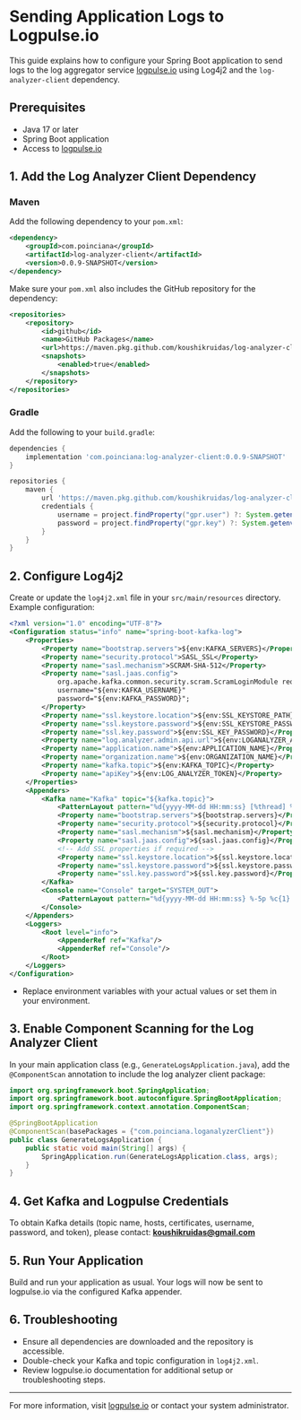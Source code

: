 # Sending Application Logs to Logpulse.io

This guide explains how to configure your Spring Boot application to send logs to the log aggregator service [logpulse.io](https://logpulse.io) using Log4j2 and the `log-analyzer-client` dependency.

## Prerequisites
- Java 17 or later
- Spring Boot application
- Access to [logpulse.io](https://logpulse.io)

## 1. Add the Log Analyzer Client Dependency

### Maven
Add the following dependency to your `pom.xml`:

```xml
<dependency>
    <groupId>com.poinciana</groupId>
    <artifactId>log-analyzer-client</artifactId>
    <version>0.0.9-SNAPSHOT</version>
</dependency>
```

Make sure your `pom.xml` also includes the GitHub repository for the dependency:

```xml
<repositories>
    <repository>
        <id>github</id>
        <name>GitHub Packages</name>
        <url>https://maven.pkg.github.com/koushikruidas/log-analyzer-client</url>
        <snapshots>
            <enabled>true</enabled>
        </snapshots>
    </repository>
</repositories>
```

### Gradle
Add the following to your `build.gradle`:

```groovy
dependencies {
    implementation 'com.poinciana:log-analyzer-client:0.0.9-SNAPSHOT'
}

repositories {
    maven {
        url 'https://maven.pkg.github.com/koushikruidas/log-analyzer-client'
        credentials {
            username = project.findProperty("gpr.user") ?: System.getenv("USERNAME")
            password = project.findProperty("gpr.key") ?: System.getenv("TOKEN")
        }
    }
}
```

## 2. Configure Log4j2

Create or update the `log4j2.xml` file in your `src/main/resources` directory. Example configuration:

```xml
<?xml version="1.0" encoding="UTF-8"?>
<Configuration status="info" name="spring-boot-kafka-log">
    <Properties>
        <Property name="bootstrap.servers">${env:KAFKA_SERVERS}</Property>
        <Property name="security.protocol">SASL_SSL</Property>
        <Property name="sasl.mechanism">SCRAM-SHA-512</Property>
        <Property name="sasl.jaas.config">
            org.apache.kafka.common.security.scram.ScramLoginModule required
            username="${env:KAFKA_USERNAME}"
            password="${env:KAFKA_PASSWORD}";
        </Property>
        <Property name="ssl.keystore.location">${env:SSL_KEYSTORE_PATH}</Property>
        <Property name="ssl.keystore.password">${env:SSL_KEYSTORE_PASSWORD}</Property>
        <Property name="ssl.key.password">${env:SSL_KEY_PASSWORD}</Property>
        <Property name="log.analyzer.admin.api.url">${env:LOGANALYZER_ADMIN_URL}/api/admin/application/details</Property>
        <Property name="application.name">${env:APPLICATION_NAME}</Property>
        <Property name="organization.name">${env:ORGANIZATION_NAME}</Property>
        <Property name="kafka.topic">${env:KAFKA_TOPIC}</Property>
        <Property name="apiKey">${env:LOG_ANALYZER_TOKEN}</Property>
    </Properties>
    <Appenders>
        <Kafka name="Kafka" topic="${kafka.topic}">
            <PatternLayout pattern="%d{yyyy-MM-dd HH:mm:ss} [%thread] %-5level %logger{36} - %msg%n"/>
            <Property name="bootstrap.servers">${bootstrap.servers}</Property>
            <Property name="security.protocol">${security.protocol}</Property>
            <Property name="sasl.mechanism">${sasl.mechanism}</Property>
            <Property name="sasl.jaas.config">${sasl.jaas.config}</Property>
            <!-- Add SSL properties if required -->
            <Property name="ssl.keystore.location">${ssl.keystore.location}</Property>
            <Property name="ssl.keystore.password">${ssl.keystore.password}</Property>
            <Property name="ssl.key.password">${ssl.key.password}</Property>
        </Kafka>
        <Console name="Console" target="SYSTEM_OUT">
            <PatternLayout pattern="%d{yyyy-MM-dd HH:mm:ss} %-5p %c{1}:%L - %m%n"/>
        </Console>
    </Appenders>
    <Loggers>
        <Root level="info">
            <AppenderRef ref="Kafka"/>
            <AppenderRef ref="Console"/>
        </Root>
    </Loggers>
</Configuration>
```

- Replace environment variables with your actual values or set them in your environment.

## 3. Enable Component Scanning for the Log Analyzer Client

In your main application class (e.g., `GenerateLogsApplication.java`), add the `@ComponentScan` annotation to include the log analyzer client package:

```java
import org.springframework.boot.SpringApplication;
import org.springframework.boot.autoconfigure.SpringBootApplication;
import org.springframework.context.annotation.ComponentScan;

@SpringBootApplication
@ComponentScan(basePackages = {"com.poinciana.loganalyzerClient"})
public class GenerateLogsApplication {
    public static void main(String[] args) {
        SpringApplication.run(GenerateLogsApplication.class, args);
    }
}
```

## 4. Get Kafka and Logpulse Credentials

To obtain Kafka details (topic name, hosts, certificates, username, password, and token), please contact: **koushikruidas@gmail.com**

## 5. Run Your Application

Build and run your application as usual. Your logs will now be sent to logpulse.io via the configured Kafka appender.

## 6. Troubleshooting
- Ensure all dependencies are downloaded and the repository is accessible.
- Double-check your Kafka and topic configuration in `log4j2.xml`.
- Review logpulse.io documentation for additional setup or troubleshooting steps.

---
For more information, visit [logpulse.io](https://logpulse.io) or contact your system administrator.
